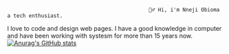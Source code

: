                                                   🙋‍♂️ Hi, i'm Nneji Obioma a tech enthusiast. 

I love to code and design web pages. I have a good knowledge in computer and have been working with systesm for more than 15 years now.
[![Anurag's GitHub stats](https://github-readme-stats.vercel.app/api?username=anuraghazra)](https://github.com/anuraghazra/github-readme-stats)
